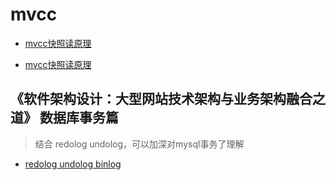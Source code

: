 # mvcc

* [mvcc快照读原理](https://juejin.cn/post/7055073479866974238)

* [mvcc快照读原理](https://juejin.cn/post/7055073479866974238#heading-5)

## 《软件架构设计：大型网站技术架构与业务架构融合之道》  数据库事务篇
>结合 redolog undolog，可以加深对mysql事务了理解


* [redolog undolog binlog](https://segmentfault.com/a/1190000023827696)

